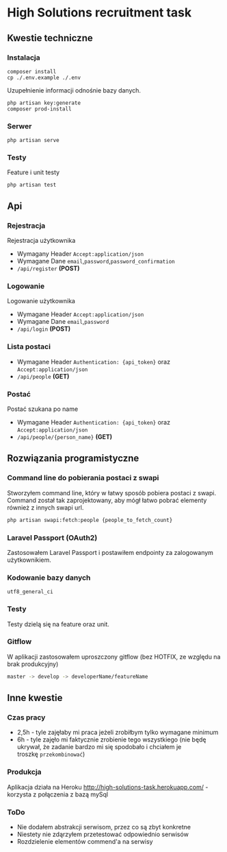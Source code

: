 # High Solutions recruitment task 
## Kwestie techniczne

### Instalacja


```
composer install
cp ./.env.example ./.env
```
Uzupełnienie informacji odnośnie bazy danych.
```
php artisan key:generate
composer prod-install
```

### Serwer

```
php artisan serve
```


### Testy
Feature i unit testy
```
php artisan test
```

## Api

### Rejestracja
Rejestracja użytkownika
- Wymagany Header `Accept:application/json`
- Wymagane Dane `email`,`password`,`password_confirmation`
- `/api/register` **(POST)**
### Logowanie
Logowanie użytkownika
- Wymagane Header `Accept:application/json`
- Wymagane Dane `email`,`password`
- `/api/login` **(POST)**
### Lista postaci
- Wymagane Header `Authentication: {api_token}` oraz `Accept:application/json`
- `/api/people` **(GET)**
### Postać
Postać szukana po name
- Wymagane Header `Authentication: {api_token}` oraz `Accept:application/json`
- `/api/people/{person_name}` **(GET)**

## Rozwiązania programistyczne
### Command line do pobierania postaci z swapi
Stworzyłem command line, który w łatwy sposób pobiera postaci z swapi. Command został tak zaprojektowany, aby mógł łatwo pobrać elementy również z innych swapi url.
```bash
php artisan swapi:fetch:people {people_to_fetch_count}
```
### Laravel Passport (OAuth2)
Zastosowałem Laravel Passport i postawiłem endpointy za zalogowanym użytkownikiem.  
### Kodowanie bazy danych
`utf8_general_ci`
### Testy
Testy dzielą się na feature oraz unit.
### Gitflow
W aplikacji zastosowałem uproszczony gitflow (bez HOTFIX, ze względu na brak produkcyjny)
```bash
master -> develop -> developerName/featureName
```
## Inne kwestie
### Czas pracy
- 2,5h - tyle zajęłaby mi praca jeżeli zrobiłbym tylko wymagane minimum
- 6h - tyle zajęło mi faktycznie zrobienie tego wszystkiego (nie będę ukrywał, że zadanie bardzo mi się spodobało i chciałem je troszkę `przekombinować`)
### Produkcja
Aplikacja działa na Heroku http://high-solutions-task.herokuapp.com/ - korzysta z połączenia z bazą mySql
### ToDo
- Nie dodałem abstrakcji serwisom, przez co są zbyt konkretne
- Niestety nie zdąrzyłem przetestować odpowiednio serwisów
- Rozdzielenie elementów commend'a na serwisy
